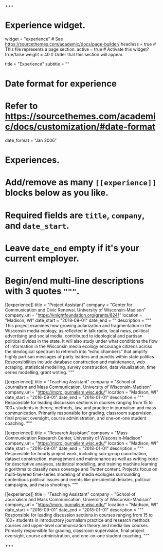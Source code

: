 +++
# Experience widget.
widget = "experience"  # See https://sourcethemes.com/academic/docs/page-builder/
headless = true  # This file represents a page section.
active = true  # Activate this widget? true/false
weight = 40  # Order that this section will appear.

title = "Experience"
subtitle = ""

# Date format for experience
#   Refer to https://sourcethemes.com/academic/docs/customization/#date-format
date_format = "Jan 2006"

# Experiences.
#   Add/remove as many `[[experience]]` blocks below as you like.
#   Required fields are `title`, `company`, and `date_start`.
#   Leave `date_end` empty if it's your current employer.
#   Begin/end multi-line descriptions with 3 quotes `"""`.

[[experience]]
  title = "Project Assistant"
  company = "Center for Communication and Civic Renewal, University of Wisconsin-Madison"
  company_url = "https://knightfoundation.org/grants/8241"
  location = "Madison, WI"
  date_start = "2018-09-01"
  date_end = ""
  description = """
This project examines how growing polarization and fragmentation in the Wisconsin media ecology, as reflected in talk radio, local news, political advertising and social media, contributed to ideological and partisan political divides in the state. It will also study under what conditions the flow of information in the Wisconsin media ecology encourage citizens across the ideological spectrum to retrench into “echo chambers” that amplify highly partisan messages of party leaders and pundits within state politics. 
Responsibilities include database construction and maintenance, web scraping, statistical modelling, survey construction, data visualization, time series modelling, grant writing.
"""

[[experience]]
  title = "Teaching Assistant"
  company = "School of Journalism and Mass Communication, University of Wisconsin-Madison"
  company_url = "https://mcrc.journalism.wisc.edu/"
  location = "Madison, WI"
  date_start = "2016-09-01"
  date_end = "2018-01-01"
  description = """
Responsible for leading discussion sections in courses ranging from 15 to 100+ students in theory, methods, law, and practice in journalism and mass communication. Primarily responsible for grading, classroom supervision, final project oversight, course administration, and one-on-one student coaching. 
  """

[[experience]]
  title = "Research Assistant"
  company = "Mass Communication Research Center, University of Wisconsin-Madison"
  company_url = "https://mcrc.journalism.wisc.edu/"
  location = "Madison, WI"
  date_start = "2016-09-01"
  date_end = "2018-01-01"
  description = """
Responsible for hourly project work, including sub-group coordination, dataset construction, management and maintenance as well as writing code for descriptive analyses, statistical modelling, and training machine learning algorithms to classify news coverage and Twitter content. Projects focus on multi-layered time-series modeling of media ecologies surrounding contentious political issues and events like presidential debates, political campaigns, and mass shootings.
  """
  
  
[[experience]]
  title = "Teaching Assistant"
  company = "School of Journalism and Mass Communication, University of Wisconsin-Madison"
  company_url = "https://mcrc.journalism.wisc.edu/"
  location = "Madison, WI"
  date_start = "2016-09-01"
  date_end = "2018-01-01"
  description = """
Responsible for leading discussion sections in courses ranging from 15 to 100+ students in introductory journalism practice and research methods courses and upper-level communication theory and media law courses. Primarily responsible for grading, classroom supervision, final project oversight, course administration, and one-on-one student coaching. 
  """

+++
